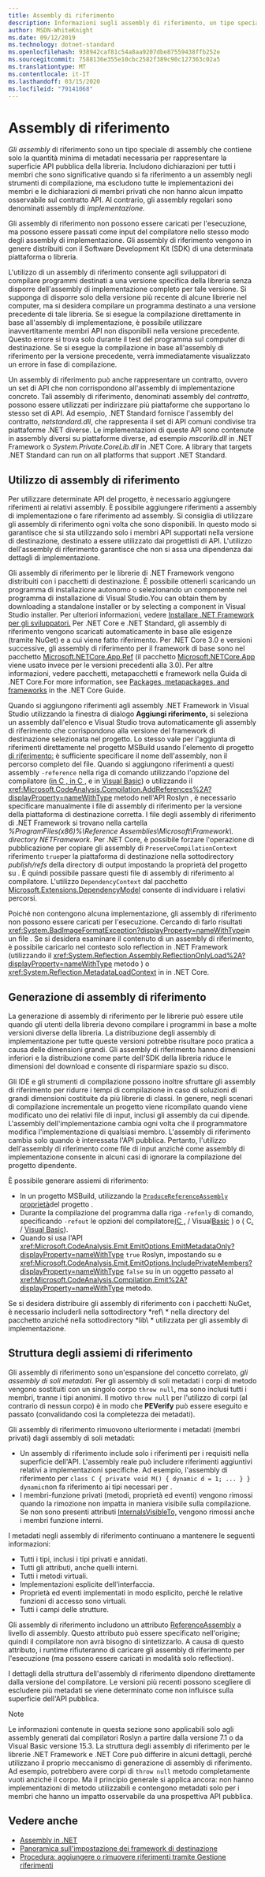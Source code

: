 ```yaml
---
title: Assembly di riferimento
description: Informazioni sugli assembly di riferimento, un tipo speciale di assembly in .NET che contengono solo la superficie API pubblica della libreria
author: MSDN-WhiteKnight
ms.date: 09/12/2019
ms.technology: dotnet-standard
ms.openlocfilehash: 938942caf81c54a8aa9207dbe87559438ffb252e
ms.sourcegitcommit: 7588136e355e10cbc2582f389c90c127363c02a5
ms.translationtype: MT
ms.contentlocale: it-IT
ms.lasthandoff: 03/15/2020
ms.locfileid: "79141068"
---
```

# <a name="reference-assemblies"></a>Assembly di riferimento

*Gli assembly* di riferimento sono un tipo speciale di assembly che contiene solo la quantità minima di metadati necessaria per rappresentare la superficie API pubblica della libreria. Includono dichiarazioni per tutti i membri che sono significative quando si fa riferimento a un assembly negli strumenti di compilazione, ma escludono tutte le implementazioni dei membri e le dichiarazioni di membri privati che non hanno alcun impatto osservabile sul contratto API. Al contrario, gli assembly regolari sono denominati assembly di *implementazione.*

Gli assembly di riferimento non possono essere caricati per l'esecuzione, ma possono essere passati come input del compilatore nello stesso modo degli assembly di implementazione. Gli assembly di riferimento vengono in genere distribuiti con il Software Development Kit (SDK) di una determinata piattaforma o libreria.

L'utilizzo di un assembly di riferimento consente agli sviluppatori di compilare programmi destinati a una versione specifica della libreria senza disporre dell'assembly di implementazione completo per tale versione. Si supponga di disporre solo della versione più recente di alcune librerie nel computer, ma si desidera compilare un programma destinato a una versione precedente di tale libreria. Se si esegue la compilazione direttamente in base all'assembly di implementazione, è possibile utilizzare inavvertitamente membri API non disponibili nella versione precedente. Questo errore si trova solo durante il test del programma sul computer di destinazione. Se si esegue la compilazione in base all'assembly di riferimento per la versione precedente, verrà immediatamente visualizzato un errore in fase di compilazione.

Un assembly di riferimento può anche rappresentare un contratto, ovvero un set di API che non corrispondono all'assembly di implementazione concreto. Tali assembly di riferimento, denominati assembly del *contratto*, possono essere utilizzati per indirizzare più piattaforme che supportano lo stesso set di API. Ad esempio, .NET Standard fornisce l'assembly del contratto, *netstandard.dll*, che rappresenta il set di API comuni condivise tra piattaforme .NET diverse. Le implementazioni di queste API sono contenute in assembly diversi su piattaforme diverse, ad esempio *mscorlib.dll* in .NET Framework o *System.Private.CoreLib.dll* in .NET Core. A library that targets .NET Standard can run on all platforms that support .NET Standard.

## <a name="using-reference-assemblies"></a>Utilizzo di assembly di riferimento

Per utilizzare determinate API del progetto, è necessario aggiungere riferimenti ai relativi assembly. È possibile aggiungere riferimenti a assembly di implementazione o fare riferimento ad assembly. Si consiglia di utilizzare gli assembly di riferimento ogni volta che sono disponibili. In questo modo si garantisce che si sta utilizzando solo i membri API supportati nella versione di destinazione, destinato a essere utilizzato dai progettisti di API. L'utilizzo dell'assembly di riferimento garantisce che non si assa una dipendenza dai dettagli di implementazione.

Gli assembly di riferimento per le librerie di .NET Framework vengono distribuiti con i pacchetti di destinazione. È possibile ottenerli scaricando un programma di installazione autonomo o selezionando un componente nel programma di installazione di Visual Studio.You can obtain them by downloading a standalone installer or by selecting a component in Visual Studio installer. Per ulteriori informazioni, vedere [Installare .NET Framework per gli sviluppatori.](../../framework/install/guide-for-developers.md) Per .NET Core e .NET Standard, gli assembly di riferimento vengono scaricati automaticamente in base alle esigenze (tramite NuGet) e a cui viene fatto riferimento. Per .NET Core 3.0 e versioni successive, gli assembly di riferimento per il framework di base sono nel pacchetto [Microsoft.NETCore.App.Ref](https://www.nuget.org/packages/Microsoft.NETCore.App.Ref) (il pacchetto [Microsoft.NETCore.App](https://www.nuget.org/packages/Microsoft.NETCore.App) viene usato invece per le versioni precedenti alla 3.0). Per altre informazioni, vedere pacchetti, metapacchetti e framework nella Guida di .NET Core.For more information, see [Packages, metapackages, and frameworks](../../core/packages.md) in the .NET Core Guide.

Quando si aggiungono riferimenti agli assembly .NET Framework in Visual Studio utilizzando la finestra di dialogo **Aggiungi riferimento,** si seleziona un assembly dall'elenco e Visual Studio trova automaticamente gli assembly di riferimento che corrispondono alla versione del framework di destinazione selezionata nel progetto. Lo stesso vale per l'aggiunta di riferimenti direttamente nel progetto MSBuild usando l'elemento di progetto [di riferimento:](/visualstudio/msbuild/common-msbuild-project-items#reference) è sufficiente specificare il nome dell'assembly, non il percorso completo del file. Quando si aggiungono riferimenti a questi assembly `-reference` nella riga di comando utilizzando l'opzione del compilatore ([in C , in C ,](../../csharp/language-reference/compiler-options/reference-compiler-option.md) e in [Visual Basic](../../visual-basic/reference/command-line-compiler/reference.md)) o utilizzando il <xref:Microsoft.CodeAnalysis.Compilation.AddReferences%2A?displayProperty=nameWithType> metodo nell'API Roslyn , è necessario specificare manualmente i file di assembly di riferimento per la versione della piattaforma di destinazione corretta. I file degli assembly di riferimento di .NET Framework si trovano nella cartella *%ProgramFiles(x86)%\\Reference Assemblies\\Microsoft\\Framework\\. directory NETFramework.* Per .NET Core, è possibile forzare l'operazione di pubblicazione per copiare gli assembly di `PreserveCompilationContext` riferimento `true`per la piattaforma di destinazione nella sottodirectory *publish/refs* della directory di output impostando la proprietà del progetto su . È quindi possibile passare questi file di assembly di riferimento al compilatore. L'utilizzo `DependencyContext` dal pacchetto [Microsoft.Extensions.DependencyModel](https://www.nuget.org/packages/Microsoft.Extensions.DependencyModel/) consente di individuare i relativi percorsi.

Poiché non contengono alcuna implementazione, gli assembly di riferimento non possono essere caricati per l'esecuzione. Cercando di farlo risultati <xref:System.BadImageFormatException?displayProperty=nameWithType>in un file . Se si desidera esaminare il contenuto di un assembly di riferimento, è possibile caricarlo nel contesto solo reflection in .NET Framework (utilizzando il <xref:System.Reflection.Assembly.ReflectionOnlyLoad%2A?displayProperty=nameWithType> metodo ) o <xref:System.Reflection.MetadataLoadContext> in in .NET Core.

## <a name="generating-reference-assemblies"></a>Generazione di assembly di riferimento

La generazione di assembly di riferimento per le librerie può essere utile quando gli utenti della libreria devono compilare i programmi in base a molte versioni diverse della libreria. La distribuzione degli assembly di implementazione per tutte queste versioni potrebbe risultare poco pratica a causa delle dimensioni grandi. Gli assembly di riferimento hanno dimensioni inferiori e la distribuzione come parte dell'SDK della libreria riduce le dimensioni del download e consente di risparmiare spazio su disco.

Gli IDE e gli strumenti di compilazione possono inoltre sfruttare gli assembly di riferimento per ridurre i tempi di compilazione in caso di soluzioni di grandi dimensioni costituite da più librerie di classi. In genere, negli scenari di compilazione incrementale un progetto viene ricompilato quando viene modificato uno dei relativi file di input, inclusi gli assembly da cui dipende. L'assembly dell'implementazione cambia ogni volta che il programmatore modifica l'implementazione di qualsiasi membro. L'assembly di riferimento cambia solo quando è interessata l'API pubblica. Pertanto, l'utilizzo dell'assembly di riferimento come file di input anziché come assembly di implementazione consente in alcuni casi di ignorare la compilazione del progetto dipendente.

È possibile generare assiemi di riferimento:

- In un progetto MSBuild, utilizzando la [ `ProduceReferenceAssembly` proprietà](/visualstudio/msbuild/common-msbuild-project-properties)del progetto .
- Durante la compilazione del programma dalla riga `-refonly` di comando, specificando `-refout` le opzioni del compilatore[(C ,](../../csharp/language-reference/compiler-options/refonly-compiler-option.md) / Visual[Basic](../../visual-basic/reference/command-line-compiler/refonly-compiler-option.md) ) o ( C[.](../../csharp/language-reference/compiler-options/refout-compiler-option.md) / [Visual Basic](../../visual-basic/reference/command-line-compiler/refout-compiler-option.md)).
- Quando si usa l'API <xref:Microsoft.CodeAnalysis.Emit.EmitOptions.EmitMetadataOnly?displayProperty=nameWithType> `true` Roslyn, impostando su e <xref:Microsoft.CodeAnalysis.Emit.EmitOptions.IncludePrivateMembers?displayProperty=nameWithType> `false` su in un oggetto passato al <xref:Microsoft.CodeAnalysis.Compilation.Emit%2A?displayProperty=nameWithType> metodo.

Se si desidera distribuire gli assembly di riferimento con i pacchetti NuGet, è necessario includerli nella sottodirectory *ref\\ * nella directory del pacchetto anziché nella sottodirectory *lib\\ * utilizzata per gli assembly di implementazione.

## <a name="reference-assemblies-structure"></a>Struttura degli assiemi di riferimento

Gli assembly di riferimento sono un'espansione del concetto correlato, *gli assembly di soli metadati*. Per gli assembly di soli metadati i corpi di metodo vengono sostituiti con un singolo corpo `throw null`, ma sono inclusi tutti i membri, tranne i tipi anonimi. Il motivo `throw null` per l'utilizzo di corpi (al contrario di nessun corpo) è in modo che **PEVerify** può essere eseguito e passato (convalidando così la completezza dei metadati).

Gli assembly di riferimento rimuovono ulteriormente i metadati (membri privati) dagli assembly di soli metadati:

- Un assembly di riferimento include solo i riferimenti per i requisiti nella superficie dell'API. L'assembly reale può includere riferimenti aggiuntivi relativi a implementazioni specifiche. Ad esempio, l'assembly di riferimento per `class C { private void M() { dynamic d = 1; ... } }` `dynamic`non fa riferimento ai tipi necessari per .
- I membri-funzione privati (metodi, proprietà ed eventi) vengono rimossi quando la rimozione non impatta in maniera visibile sulla compilazione. Se non sono presenti attributi [InternalsVisibleTo,](xref:System.Runtime.CompilerServices.InternalsVisibleToAttribute) vengono rimossi anche i membri funzione interni.

I metadati negli assembly di riferimento continuano a mantenere le seguenti informazioni:

- Tutti i tipi, inclusi i tipi privati e annidati.
- Tutti gli attributi, anche quelli interni.
- Tutti i metodi virtuali.
- Implementazioni esplicite dell'interfaccia.
- Proprietà ed eventi implementati in modo esplicito, perché le relative funzioni di accesso sono virtuali.
- Tutti i campi delle strutture.

Gli assembly di riferimento includono un attributo [ReferenceAssembly](xref:System.Runtime.CompilerServices.ReferenceAssemblyAttribute) a livello di assembly. Questo attributo può essere specificato nell'origine; quindi il compilatore non avrà bisogno di sintetizzarlo. A causa di questo attributo, i runtime rifiuteranno di caricare gli assembly di riferimento per l'esecuzione (ma possono essere caricati in modalità solo reflection).

I dettagli della struttura dell'assembly di riferimento dipendono direttamente dalla versione del compilatore. Le versioni più recenti possono scegliere di escludere più metadati se viene determinato come non influisce sulla superficie dell'API pubblica.

> [!NOTE]
> Le informazioni contenute in questa sezione sono applicabili solo agli assembly generati dai compilatori Roslyn a partire dalla versione 7.1 o da Visual Basic versione 15.3. La struttura degli assembly di riferimento per le librerie .NET Framework e .NET Core può differire in alcuni dettagli, perché utilizzano il proprio meccanismo di generazione di assembly di riferimento. Ad esempio, potrebbero avere corpi di `throw null` metodo completamente vuoti anziché il corpo. Ma il principio generale si applica ancora: non hanno implementazioni di metodo utilizzabili e contengono metadati solo per i membri che hanno un impatto osservabile da una prospettiva API pubblica.

## <a name="see-also"></a>Vedere anche

- [Assembly in .NET](index.md)
- [Panoramica sull'impostazione dei framework di destinazione](/visualstudio/ide/visual-studio-multi-targeting-overview)
- [Procedura: aggiungere o rimuovere riferimenti tramite Gestione riferimenti](/visualstudio/ide/how-to-add-or-remove-references-by-using-the-reference-manager)
